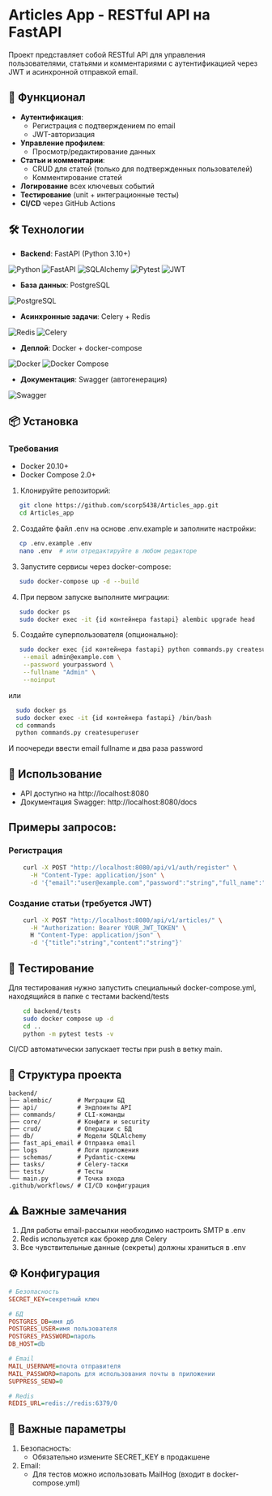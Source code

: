 # Articles App - RESTful API на FastAPI

Проект представляет собой RESTful API для управления пользователями, статьями и комментариями с аутентификацией через JWT и асинхронной отправкой email.

## 🚀 Функционал

- **Аутентификация**:
  - Регистрация с подтверждением по email
  - JWT-авторизация
- **Управление профилем**:
  - Просмотр/редактирование данных
- **Статьи и комментарии**:
  - CRUD для статей (только для подтвержденных пользователей)
  - Комментирование статей
- **Логирование** всех ключевых событий
- **Тестирование** (unit + интеграционные тесты)
- **CI/CD** через GitHub Actions

## 🛠 Технологии

- **Backend**: FastAPI (Python 3.10+)

![Python](https://img.shields.io/badge/Python-3776AB?style=for-the-badge&logo=python&logoColor=white)
![FastAPI](https://img.shields.io/badge/FastAPI-005571?style=for-the-badge&logo=fastapi)
![SQLAlchemy](https://img.shields.io/badge/SQLAlchemy-FCA121?style=for-the-badge&logo=sqlalchemy&logoColor=black)
![Pytest](https://img.shields.io/badge/Pytest-0A9EDC?style=for-the-badge&logo=pytest&logoColor=white)
![JWT](https://img.shields.io/badge/JWT-000000?style=for-the-badge&logo=jsonwebtokens&logoColor=white)
- **База данных**: PostgreSQL

![PostgreSQL](https://img.shields.io/badge/PostgreSQL-316192?style=for-the-badge&logo=postgresql&logoColor=white)
- **Асинхронные задачи**: Celery + Redis

![Redis](https://img.shields.io/badge/Redis-DC382D?style=for-the-badge&logo=redis&logoColor=white)
![Celery](https://img.shields.io/badge/Celery-37814A?style=for-the-badge&logo=celery&logoColor=white)
- **Деплой**: Docker + docker-compose

![Docker](https://img.shields.io/badge/Docker-2CA5E0?style=for-the-badge&logo=docker&logoColor=white)
![Docker Compose](https://img.shields.io/badge/Docker_Compose-2496ED?style=for-the-badge&logo=docker&logoColor=white)
- **Документация**: Swagger (автогенерация)

![Swagger](https://img.shields.io/badge/Swagger-85EA2D?style=for-the-badge&logo=swagger&logoColor=black)

## 📦 Установка

### Требования
- Docker 20.10+
- Docker Compose 2.0+

1. Клонируйте репозиторий:
```bash
   git clone https://github.com/scorp5438/Articles_app.git
   cd Articles_app
```
2. Создайте файл .env на основе .env.example и заполните настройки:
```bash
   cp .env.example .env
   nano .env  # или отредактируйте в любом редакторе
```

3. Запустите сервисы через docker-compose:
```bash
   sudo docker-compose up -d --build
```
4. При первом запуске выполните миграции:
```bash
   sudo docker ps
   sudo docker exec -it {id контейнера fastapi} alembic upgrade head
```

5. Создайте суперпользователя (опционально):
```bash
   sudo docker exec {id контейнера fastapi} python commands.py createsuperuser \
    --email admin@example.com \
    --password yourpassword \
    --fullname "Admin" \
    --noinput
```
   или
```bash
  sudo docker ps
  sudo docker exec -it {id контейнера fastapi} /bin/bash
  cd commands
  python commands.py createsuperuser
```
И поочереди ввести email fullname и два раза password

## 🔧 Использование

* API доступно на http://localhost:8080
* Документация Swagger: http://localhost:8080/docs

## Примеры запросов:
    
### Регистрация

```bash
    curl -X POST "http://localhost:8080/api/v1/auth/register" \
      -H "Content-Type: application/json" \
      -d '{"email":"user@example.com","password":"string","full_name":"string"}'
```

### Создание статьи (требуется JWT)

```bash
    curl -X POST "http://localhost:8080/api/v1/articles/" \
      -H "Authorization: Bearer YOUR_JWT_TOKEN" \
      H "Content-Type: application/json" \
      -d '{"title":"string","content":"string"}'
```

## 🧪 Тестирование
Для тестирования нужно запустить специальный docker-compose.yml, находящийся в папке с тестами
backend/tests
```bash
    cd backend/tests
    sudo docker compose up -d
    cd ..
    python -m pytest tests -v
```
CI/CD автоматически запускает тесты при push в ветку main.

## 📂 Структура проекта

```commandline
backend/
├── alembic/       # Миграции БД
├── api/           # Эндпоинты API
├── commands/      # CLI-команды
├── core/          # Конфиги и security
├── crud/          # Операции с БД
├── db/            # Модели SQLAlchemy
├── fast_api_email # Отправка email
├── logs           # Логи приложения
├── schemas/       # Pydantic-схемы
├── tasks/         # Celery-таски
├── tests/         # Тесты
└── main.py        # Точка входа
.github/workflows/ # CI/CD конфигурация
```

## ⚠️ Важные замечания

1. Для работы email-рассылки необходимо настроить SMTP в .env
2. Redis используется как брокер для Celery
3. Все чувствительные данные (секреты) должны храниться в .env

## ⚙️ Конфигурация

```ini
# Безопасность
SECRET_KEY=секретный ключ

# БД
POSTGRES_DB=имя дб
POSTGRES_USER=имя пользователя
POSTGRES_PASSWORD=пароль
DB_HOST=db

# Email
MAIL_USERNAME=почта отправителя
MAIL_PASSWORD=пароль для использования почты в приложении
SUPPRESS_SEND=0

# Redis
REDIS_URL=redis://redis:6379/0
```

## 🔧 Важные параметры

1. Безопасность:
   * Обязательно измените SECRET_KEY в продакшене
2. Email:
   * Для тестов можно использовать MailHog (входит в docker-compose.yml)
    




















